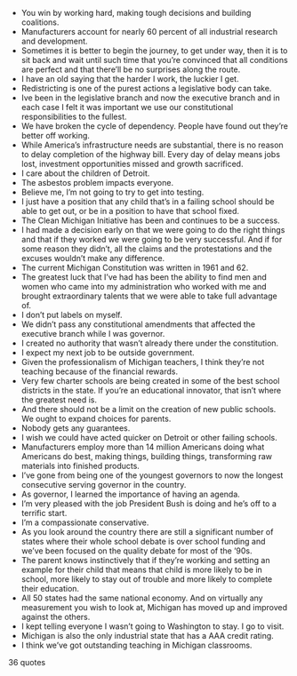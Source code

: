  - You win by working hard, making tough decisions and building coalitions.
 - Manufacturers account for nearly 60 percent of all industrial research and development.
 - Sometimes it is better to begin the journey, to get under way, then it is to sit back and wait until such time that you’re convinced that all conditions are perfect and that there’ll be no surprises along the route.
 - I have an old saying that the harder I work, the luckier I get.
 - Redistricting is one of the purest actions a legislative body can take.
 - Ive been in the legislative branch and now the executive branch and in each case I felt it was important we use our constitutional responsibilities to the fullest.
 - We have broken the cycle of dependency. People have found out they’re better off working.
 - While America’s infrastructure needs are substantial, there is no reason to delay completion of the highway bill. Every day of delay means jobs lost, investment opportunities missed and growth sacrificed.
 - I care about the children of Detroit.
 - The asbestos problem impacts everyone.
 - Believe me, I’m not going to try to get into testing.
 - I just have a position that any child that’s in a failing school should be able to get out, or be in a position to have that school fixed.
 - The Clean Michigan Initiative has been and continues to be a success.
 - I had made a decision early on that we were going to do the right things and that if they worked we were going to be very successful. And if for some reason they didn’t, all the claims and the protestations and the excuses wouldn’t make any difference.
 - The current Michigan Constitution was written in 1961 and 62.
 - The greatest luck that I’ve had has been the ability to find men and women who came into my administration who worked with me and brought extraordinary talents that we were able to take full advantage of.
 - I don’t put labels on myself.
 - We didn’t pass any constitutional amendments that affected the executive branch while I was governor.
 - I created no authority that wasn’t already there under the constitution.
 - I expect my next job to be outside government.
 - Given the professionalism of Michigan teachers, I think they’re not teaching because of the financial rewards.
 - Very few charter schools are being created in some of the best school districts in the state. If you’re an educational innovator, that isn’t where the greatest need is.
 - And there should not be a limit on the creation of new public schools. We ought to expand choices for parents.
 - Nobody gets any guarantees.
 - I wish we could have acted quicker on Detroit or other failing schools.
 - Manufacturers employ more than 14 million Americans doing what Americans do best, making things, building things, transforming raw materials into finished products.
 - I’ve gone from being one of the youngest governors to now the longest consecutive serving governor in the country.
 - As governor, I learned the importance of having an agenda.
 - I’m very pleased with the job President Bush is doing and he’s off to a terrific start.
 - I’m a compassionate conservative.
 - As you look around the country there are still a significant number of states where their whole school debate is over school funding and we’ve been focused on the quality debate for most of the ’90s.
 - The parent knows instinctively that if they’re working and setting an example for their child that means that child is more likely to be in school, more likely to stay out of trouble and more likely to complete their education.
 - All 50 states had the same national economy. And on virtually any measurement you wish to look at, Michigan has moved up and improved against the others.
 - I kept telling everyone I wasn’t going to Washington to stay. I go to visit.
 - Michigan is also the only industrial state that has a AAA credit rating.
 - I think we’ve got outstanding teaching in Michigan classrooms.

36 quotes
